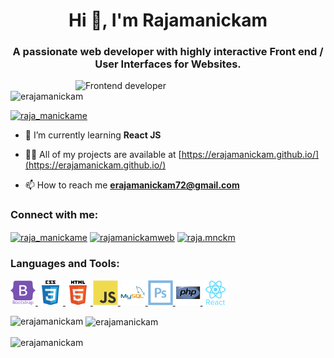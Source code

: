 <h1 align="center">Hi 👋, I'm Rajamanickam</h1>
<h3 align="center">A passionate web developer with highly interactive Front end / User Interfaces for Websites.</h3>
<img align="right" alt="Frontend developer" width="400" src="https://erajamanickam.github.io/portfolio/static/media/hero.6c88a9ef8f719f9e7c4e.png"> 

<p align="left"> <img src="https://komarev.com/ghpvc/?username=erajamanickam&label=Profile%20views&color=0e75b6&style=flat" alt="erajamanickam" /> </p>

<p align="left"> <a href="https://twitter.com/raja_manickame" target="blank"><img src="https://img.shields.io/twitter/follow/raja_manickame?logo=twitter&style=for-the-badge" alt="raja_manickame" /></a> </p>

- 🌱 I’m currently learning **React JS**

- 👨‍💻 All of my projects are available at [https://erajamanickam.github.io/](https://erajamanickam.github.io/)

- 📫 How to reach me **erajamanickam72@gmail.com**

<h3 align="left">Connect with me:</h3>
<p align="left">
<a href="https://twitter.com/raja_manickame" target="blank"><img align="center" src="https://raw.githubusercontent.com/rahuldkjain/github-profile-readme-generator/master/src/images/icons/Social/twitter.svg" alt="raja_manickame" height="30" width="40" /></a>
<a href="https://linkedin.com/in/rajamanickamweb" target="blank"><img align="center" src="https://raw.githubusercontent.com/rahuldkjain/github-profile-readme-generator/master/src/images/icons/Social/linked-in-alt.svg" alt="rajamanickamweb" height="30" width="40" /></a>
<a href="https://fb.com/raja.mnckm" target="blank"><img align="center" src="https://raw.githubusercontent.com/rahuldkjain/github-profile-readme-generator/master/src/images/icons/Social/facebook.svg" alt="raja.mnckm" height="30" width="40" /></a>
</p>

<h3 align="left">Languages and Tools:</h3>
<p align="left"> <a href="https://getbootstrap.com" target="_blank" rel="noreferrer"> <img src="https://raw.githubusercontent.com/devicons/devicon/master/icons/bootstrap/bootstrap-plain-wordmark.svg" alt="bootstrap" width="40" height="40"/> </a> <a href="https://www.w3schools.com/css/" target="_blank" rel="noreferrer"> <img src="https://raw.githubusercontent.com/devicons/devicon/master/icons/css3/css3-original-wordmark.svg" alt="css3" width="40" height="40"/> </a> <a href="https://www.w3.org/html/" target="_blank" rel="noreferrer"> <img src="https://raw.githubusercontent.com/devicons/devicon/master/icons/html5/html5-original-wordmark.svg" alt="html5" width="40" height="40"/> </a> <a href="https://developer.mozilla.org/en-US/docs/Web/JavaScript" target="_blank" rel="noreferrer"> <img src="https://raw.githubusercontent.com/devicons/devicon/master/icons/javascript/javascript-original.svg" alt="javascript" width="40" height="40"/> </a> <a href="https://www.mysql.com/" target="_blank" rel="noreferrer"> <img src="https://raw.githubusercontent.com/devicons/devicon/master/icons/mysql/mysql-original-wordmark.svg" alt="mysql" width="40" height="40"/> </a> <a href="https://www.photoshop.com/en" target="_blank" rel="noreferrer"> <img src="https://raw.githubusercontent.com/devicons/devicon/master/icons/photoshop/photoshop-line.svg" alt="photoshop" width="40" height="40"/> </a> <a href="https://www.php.net" target="_blank" rel="noreferrer"> <img src="https://raw.githubusercontent.com/devicons/devicon/master/icons/php/php-original.svg" alt="php" width="40" height="40"/> </a> <a href="https://reactjs.org/" target="_blank" rel="noreferrer"> <img src="https://raw.githubusercontent.com/devicons/devicon/master/icons/react/react-original-wordmark.svg" alt="react" width="40" height="40"/> </a> </p>

<p><img align="left" src="https://github-readme-stats.vercel.app/api/top-langs?username=erajamanickam&show_icons=true&locale=en&layout=compact" alt="erajamanickam" /></p>

<p>&nbsp;<img align="center" src="https://github-readme-stats.vercel.app/api?username=erajamanickam&show_icons=true&locale=en" alt="erajamanickam" /></p>

<p><img align="center" src="https://github-readme-streak-stats.herokuapp.com/?user=erajamanickam&" alt="erajamanickam" /></p>

